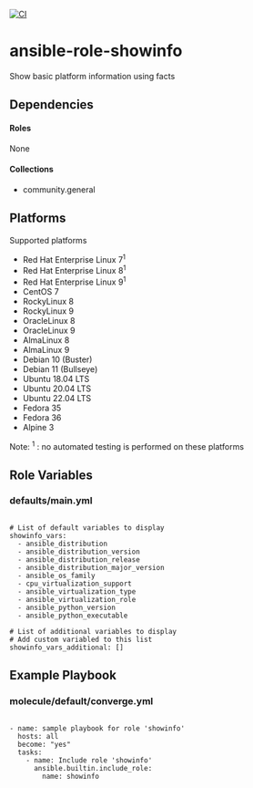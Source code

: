 [![CI](https://github.com/de-it-krachten/ansible-role-showinfo/workflows/CI/badge.svg?event=push)](https://github.com/de-it-krachten/ansible-role-showinfo/actions?query=workflow%3ACI)


# ansible-role-showinfo

Show basic platform information using facts 



## Dependencies

#### Roles
None

#### Collections
- community.general

## Platforms

Supported platforms

- Red Hat Enterprise Linux 7<sup>1</sup>
- Red Hat Enterprise Linux 8<sup>1</sup>
- Red Hat Enterprise Linux 9<sup>1</sup>
- CentOS 7
- RockyLinux 8
- RockyLinux 9
- OracleLinux 8
- OracleLinux 9
- AlmaLinux 8
- AlmaLinux 9
- Debian 10 (Buster)
- Debian 11 (Bullseye)
- Ubuntu 18.04 LTS
- Ubuntu 20.04 LTS
- Ubuntu 22.04 LTS
- Fedora 35
- Fedora 36
- Alpine 3

Note:
<sup>1</sup> : no automated testing is performed on these platforms

## Role Variables
### defaults/main.yml
<pre><code>
# List of default variables to display
showinfo_vars:
  - ansible_distribution
  - ansible_distribution_version
  - ansible_distribution_release
  - ansible_distribution_major_version
  - ansible_os_family
  - cpu_virtualization_support
  - ansible_virtualization_type
  - ansible_virtualization_role
  - ansible_python_version
  - ansible_python_executable

# List of additional variables to display
# Add custom variabled to this list
showinfo_vars_additional: []
</pre></code>




## Example Playbook
### molecule/default/converge.yml
<pre><code>
- name: sample playbook for role 'showinfo'
  hosts: all
  become: "yes"
  tasks:
    - name: Include role 'showinfo'
      ansible.builtin.include_role:
        name: showinfo
</pre></code>
